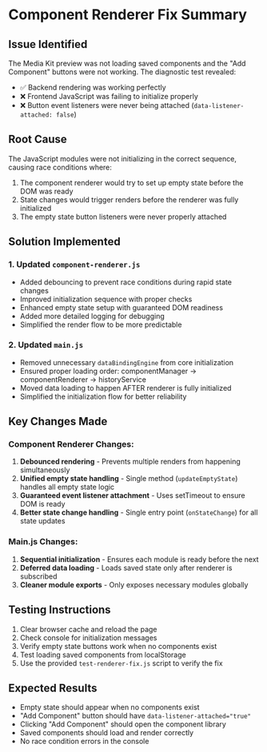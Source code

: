 # Component Renderer Fix Summary

## Issue Identified
The Media Kit preview was not loading saved components and the "Add Component" buttons were not working. The diagnostic test revealed:
- ✅ Backend rendering was working perfectly
- ❌ Frontend JavaScript was failing to initialize properly
- ❌ Button event listeners were never being attached (`data-listener-attached: false`)

## Root Cause
The JavaScript modules were not initializing in the correct sequence, causing race conditions where:
1. The component renderer would try to set up empty state before the DOM was ready
2. State changes would trigger renders before the renderer was fully initialized
3. The empty state button listeners were never properly attached

## Solution Implemented

### 1. Updated `component-renderer.js`
- Added debouncing to prevent race conditions during rapid state changes
- Improved initialization sequence with proper checks
- Enhanced empty state setup with guaranteed DOM readiness
- Added more detailed logging for debugging
- Simplified the render flow to be more predictable

### 2. Updated `main.js`
- Removed unnecessary `dataBindingEngine` from core initialization
- Ensured proper loading order: componentManager → componentRenderer → historyService
- Moved data loading to happen AFTER renderer is fully initialized
- Simplified the initialization flow for better reliability

## Key Changes Made

### Component Renderer Changes:
1. **Debounced rendering** - Prevents multiple renders from happening simultaneously
2. **Unified empty state handling** - Single method (`updateEmptyState`) handles all empty state logic
3. **Guaranteed event listener attachment** - Uses setTimeout to ensure DOM is ready
4. **Better state change handling** - Single entry point (`onStateChange`) for all state updates

### Main.js Changes:
1. **Sequential initialization** - Ensures each module is ready before the next
2. **Deferred data loading** - Loads saved state only after renderer is subscribed
3. **Cleaner module exports** - Only exposes necessary modules globally

## Testing Instructions
1. Clear browser cache and reload the page
2. Check console for initialization messages
3. Verify empty state buttons work when no components exist
4. Test loading saved components from localStorage
5. Use the provided `test-renderer-fix.js` script to verify the fix

## Expected Results
- Empty state should appear when no components exist
- "Add Component" button should have `data-listener-attached="true"`
- Clicking "Add Component" should open the component library
- Saved components should load and render correctly
- No race condition errors in the console
